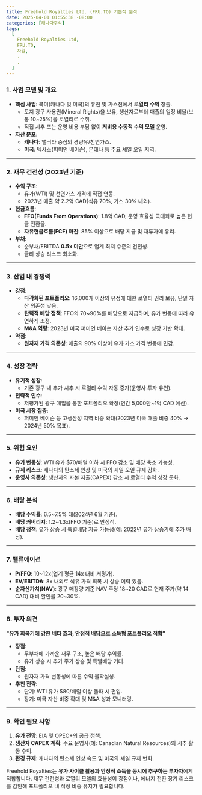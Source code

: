 ```yaml
---
title: Freehold Royalties Ltd. (FRU.TO) 기본적 분석
date: 2025-04-01 01:55:38 -08:00
categories: [캐나다주식]
tags:
  [
    Freehold Royalties Ltd,
    FRU.TO,
    자원,
    .
    .
  ]
---
```


### **1. 사업 모델 및 개요**

-   **핵심 사업**: 북미(캐나다 및 미국)의 유전 및 가스전에서 **로열티 수익** 창출.
    -   토지 광구 사용권(Mineral Rights)을 보유, 생산자로부터 매출의 일정 비율(보통 10~25%)을 로열티로 수취.
    -   직접 시추 또는 운영 비용 부담 없이 **저비용 수동적 수익 모델** 운영.
-   **자산 분포**:
    -   **캐나다**: 앨버타 중심의 경량유/천연가스.
    -   **미국**: 텍사스(퍼미언 베이슨), 몬태나 등 주요 셰일 오일 지역.

----------

### **2. 재무 건전성 (2023년 기준)**

-   **수익 구조**:
    -   유가(WTI) 및 천연가스 가격에 직접 연동.
    -   2023년 매출 약 2.2억 CAD(석유 70%, 가스 30% 내외).
-   **현금흐름**:
    -   **FFO(Funds From Operations)**: 1.8억 CAD, 운영 효율성 극대화로 높은 현금 전환율.
    -   **자유현금흐름(FCF) 마진**: 85% 이상으로 배당 지급 및 재투자에 유리.
-   **부채**:
    -   순부채/EBITDA **0.5x 미만**으로 업계 최저 수준의 건전성.
    -   금리 상승 리스크 최소화.

----------

### **3. 산업 내 경쟁력**

-   **강점**:
    -   **다각화된 포트폴리오**: 16,000개 이상의 유정에 대한 로열티 권리 보유, 단일 자산 의존성 낮음.
    -   **탄력적 배당 정책**: FFO의 70~90%를 배당으로 지급하며, 유가 변동에 따라 유연하게 조정.
    -   **M&A 역량**: 2023년 미국 퍼미언 베이슨 자산 추가 인수로 성장 기반 확대.
-   **약점**:
    -   **원자재 가격 의존성**: 매출의 90% 이상이 유가·가스 가격 변동에 민감.

----------

### **4. 성장 전략**

-   **유기적 성장**:
    -   기존 광구 내 추가 시추 시 로열티 수익 자동 증가(운영사 투자 유인).
-   **전략적 인수**:
    -   저평가된 광구 매입을 통한 포트폴리오 확장(연간 5,000만~1억 CAD 예산).
-   **미국 시장 집중**:
    -   퍼미언 베이슨 등 고생산성 지역 비중 확대(2023년 미국 매출 비중 40% → 2024년 50% 목표).

----------

### **5. 위험 요인**

-   **유가 변동성**: WTI 유가 $70/배럴 이하 시 FFO 감소 및 배당 축소 가능성.
-   **규제 리스크**: 캐나다의 탄소세 인상 및 미국의 셰일 오일 규제 강화.
-   **운영사 의존성**: 생산자의 자본 지출(CAPEX) 감소 시 로열티 수익 성장 둔화.

----------

### **6. 배당 분석**

-   **배당 수익률**: 6.5~7.5% 대(2024년 6월 기준).
-   **배당 커버리지**: 1.2~1.3x(FFO 기준)로 안정적.
-   **배당 정책**: 유가 상승 시 특별배당 지급 가능성(예: 2022년 유가 상승기에 추가 배당).

----------

### **7. 밸류에이션**

-   **P/FFO**: 10~12x(업계 평균 14x 대비 저평가).
-   **EV/EBITDA**: 8x 내외로 석유 가격 회복 시 상승 여력 있음.
-   **순자산가치(NAV)**: 광구 매장량 기준 NAV 주당 18~20 CAD로 현재 주가(약 14 CAD) 대비 할인률 20~30%.

----------

### **8. 투자 의견**

**"유가 회복기에 강한 베타 효과, 안정적 배당으로 소득형 포트폴리오 적합"**

-   **장점**:
    -   무부채에 가까운 재무 구조, 높은 배당 수익률.
    -   유가 상승 시 추가 주가 상승 및 특별배당 기대.
-   **단점**:
    -   원자재 가격 변동성에 따른 수익 불확실성.
-   **추천 전략**:
    -   단기: WTI 유가 $80/배럴 이상 돌파 시 편입.
    -   장기: 미국 자산 비중 확대 및 M&A 성과 모니터링.

----------

### **9. 확인 필요 사항**

1.  **유가 전망**: EIA 및 OPEC+의 공급 정책.
2.  **생산자 CAPEX 계획**: 주요 운영사(예: Canadian Natural Resources)의 시추 활동 추이.
3.  **환경 규제**: 캐나다의 탄소세 인상 속도 및 미국의 셰일 규제 변화.

Freehold Royalties는 **유가 사이클 활용과 안정적 소득을 동시에 추구하는 투자자**에게 적합합니다. 재무 건전성과 로열티 모델의 효율성이 강점이나, 에너지 전환 장기 리스크를 감안해 포트폴리오 내 적정 비중 유지가 필요합니다.